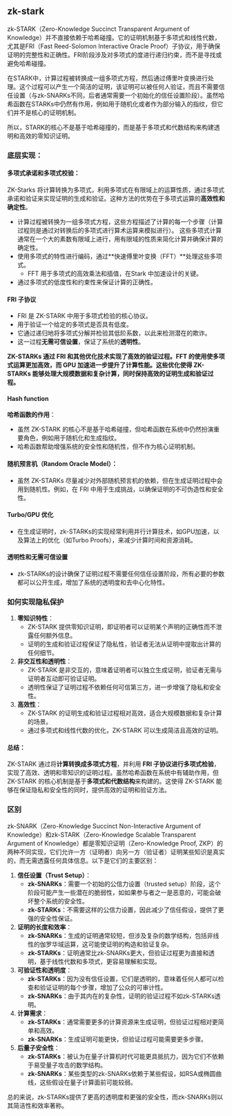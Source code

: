 ## zk-stark

zk-STARK（Zero-Knowledge Succinct Transparent Argument of Knowledge）并不直接依赖于哈希碰撞。它的证明机制基于多项式和线性代数，尤其是FRI（Fast Reed-Solomon Interactive Oracle Proof）子协议，用于确保证明的完整性和正确性。FRI阶段涉及对多项式的度进行递归约束，而不是寻找或避免哈希碰撞。

在STARK中，计算过程被转换成一组多项式方程，然后通过傅里叶变换进行处理。这个过程可以产生一个简洁的证明，该证明可以被任何人验证，而且不需要信任设置（与zk-SNARKs不同，后者通常需要一个初始化的信任设置阶段）。虽然哈希函数在STARKs中仍然有作用，例如用于随机化或者作为部分输入的指纹，但它们并不是核心的证明机制。

所以，STARK的核心不是基于哈希碰撞的，而是基于多项式和代数结构来构建透明和高效的零知识证明。

### 底层实现：

#### 多项式承诺和多项式校验：

ZK-Starks 将计算转换为多项式，利用多项式在有限域上的运算性质，通过多项式承诺和验证来实现证明的生成和验证。这种方法的优势在于多项式运算的**高效性和确定性**。

* 计算过程被转换为一组多项式方程，这些方程描述了计算的每一个步骤（计算过程则是通过对转换后的多项式进行算术运算来模拟进行）。 这些多项式计算通常在一个大的素数有限域上进行，用有限域的性质来简化计算并确保计算的确定性。
* 使用多项式的特性进行编码，通过**快速傅里叶变换（FFT）**处理这些多项式。
  * FFT 用于多项式的高效乘法和插值，在Stark 中加速设计的关键。
* 通过多项式的低度性和约束性来保证计算的正确性。

#### FRI 子协议

* FRI 是 ZK-STARK 中用于多项式检验的核心协议。
* 用于验证一个给定的多项式是否具有低度。
* 它通过递归地将多项式分解并检验其低阶系数，以此来检测潜在的欺诈。
* 这一过程**无需可信设置**，保证了系统的**透明性**。

**ZK-STARKs 通过 FRI 和其他优化技术实现了高效的验证过程。FFT 的使用使多项式运算更加高效，而 GPU 加速进一步提升了计算性能。这些优化使得 ZK-STARKs 能够处理大规模数据和复杂计算，同时保持高效的证明生成和验证过程。**



#### Hash function

**哈希函数的作用**：

- 虽然 ZK-STARK 的核心不是基于哈希碰撞，但哈希函数在系统中仍然扮演重要角色，例如用于随机化和生成指纹。
- 哈希函数帮助增强系统的安全性和随机性，但不作为核心证明机制。

####  随机预言机（Random Oracle Model）：

- 虽然 ZK-STARKs 尽量减少对外部随机预言机的依赖，但在生成证明过程中会用到随机性。例如，在 FRI 中用于生成挑战，以确保证明的不可伪造性和安全性。

#### Turbo/GPU 优化

* 在生成证明时，zk-STARKs的实现经常利用并行计算技术，如GPU加速，以及算法上的优化（如Turbo Proofs），来减少计算时间和资源消耗。

####  透明性和无需可信设置

* zk-STARKs的设计确保了证明过程不需要任何信任设置阶段，所有必要的参数都可以公开生成，增加了系统的透明度和去中心化特性。



### 如何实现隐私保护

1. **零知识特性**：
   - ZK-STARK 提供零知识证明，即证明者可以证明某个声明的正确性而不泄露任何额外信息。
   - 证明的生成和验证过程保证了隐私性，验证者无法从证明中提取出计算的任何细节。
2. **非交互性和透明性**：
   - ZK-STARK 是非交互的，意味着证明者可以独立生成证明，验证者无需与证明者互动即可验证证明。
   - 透明性保证了证明过程不依赖任何可信第三方，进一步增强了隐私和安全性。
3. **高效性**：
   - ZK-STARK 的证明生成和验证过程相对高效，适合大规模数据和复杂计算的场景。
   - 通过多项式和线性代数的优化，ZK-STARK 可以生成简洁且高效的证明。



#### 总结： 

ZK-STARK 通过将**计算转换成多项式方程**，并利用 **FRI 子协议进行多项式检验**，实现了高效、透明和零知识的证明过程。虽然哈希函数在系统中有辅助作用，但 ZK-STARK 的核心机制是基于**多项式和代数结构**来构建的。这使得 ZK-STARK 能够在保证隐私和安全性的同时，提供高效的证明和验证方法。



### 区别

zk-SNARK（Zero-Knowledge Succinct Non-Interactive Argument of Knowledge）和zk-STARK（Zero-Knowledge Scalable Transparent Argument of Knowledge）都是零知识证明（Zero-Knowledge Proof, ZKP）的两种不同实现，它们允许一方（证明者）向另一方（验证者）证明某些知识是真实的，而无需透露任何具体信息。以下是它们的主要区别：

1. **信任设置（Trust Setup）**：
   - **zk-SNARKs**：需要一个初始的公信力设置（trusted setup）阶段，这个阶段可能产生一些潜在的脆弱性，如如果参与者之一是恶意的，可能会破坏整个系统的安全性。
   - **zk-STARKs**：不需要这样的公信力设置，因此减少了信任假设，提供了更强的安全性保证。
2. **证明的长度和效率**：
   - **zk-SNARKs**：生成的证明通常较短，但涉及复杂的数学结构，包括非线性的伽罗华域运算，这可能使证明的构造和验证复杂。
   - **zk-STARKs**：证明通常比zk-SNARKs更大，但验证过程更为直接和透明，基于线性代数和多项式，更容易理解和实现。
3. **可验证性和透明度**：
   - **zk-STARKs**：因为没有信任设置，它们是透明的，意味着任何人都可以检查和验证证明的每个步骤，增加了公众的可审计性。
   - **zk-SNARKs**：由于其内在的复杂性，证明的验证过程不如zk-STARKs透明。
4. **计算需求**：
   - **zk-STARKs**：通常需要更多的计算资源来生成证明，但验证过程相对更简单和高效。
   - **zk-SNARKs**：生成证明可能更快，但验证过程可能需要更多步骤。
5. **后量子安全性**：
   - **zk-STARKs**：被认为在量子计算机时代可能更具抵抗力，因为它们不依赖于易受量子攻击的数学结构。
   - **zk-SNARKs**：某些类型的zk-SNARKs依赖于某些假设，如RSA或椭圆曲线，这些假设在量子计算面前可能较弱。

总的来说，zk-STARKs提供了更高的透明度和更强的安全性，而zk-SNARKs则以其简洁性和效率著称。


